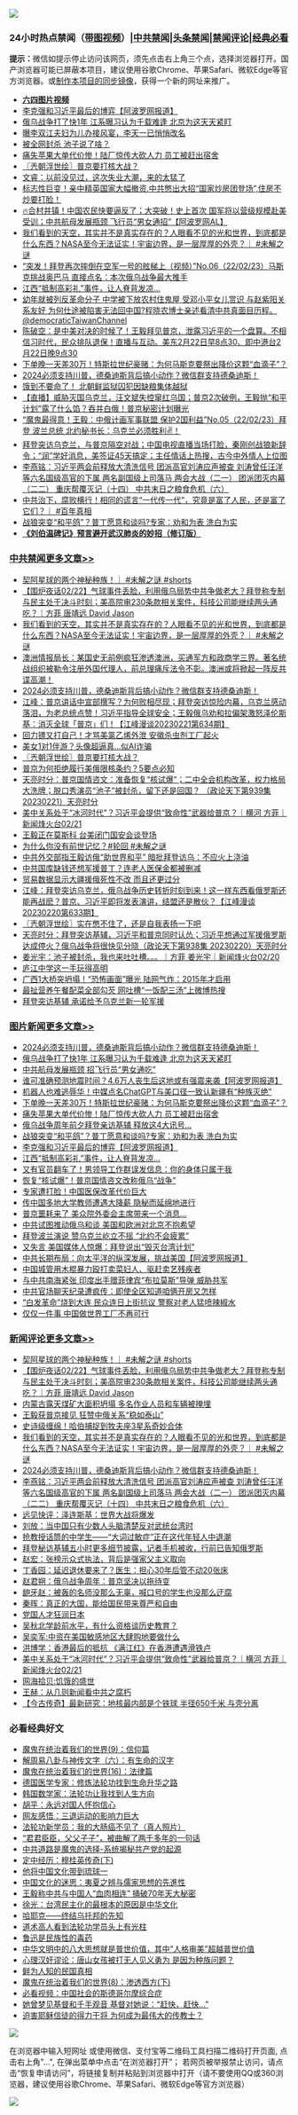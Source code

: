 ![](https://raw.githubusercontent.com/jsvpn/jsproxy/dev/64photo/fqnews-qr.jpg)

<div id="tt">
<h3>24小时热点禁闻（<a href="https://aaa.v2dns.tk/?QAjUl=BgRp5UNKRn&T5Vk=fPVH&Q59Ab=WxGE" target="_blank">带图视频</a>）|<a href="#%E4%B8%AD%E5%85%B1%E7%A6%81%E9%97%BB%E6%9B%B4%E5%A4%9A%E6%96%87%E7%AB%A0">中共禁闻</a>|<a href="#%E5%9B%BE%E7%89%87%E6%96%B0%E9%97%BB%E6%9B%B4%E5%A4%9A%E6%96%87%E7%AB%A0">头条禁闻</a>|<a href="#%E6%96%B0%E9%97%BB%E8%AF%84%E8%AE%BA%E6%9B%B4%E5%A4%9A%E6%96%87%E7%AB%A0">禁闻评论|<a href="#%E5%BF%85%E7%9C%8B%E7%BB%8F%E5%85%B8%E5%A5%BD%E6%96%87">经典必看</a></h3>
<div><b>提示：</b>微信如提示停止访问该网页，须先点击右上角三个点，选择浏览器打开。国产浏览器可能已屏蔽本项目，建议使用谷歌Chrome、苹果Safari、微软Edge等官方浏览器。或<a href="%E5%88%B6%E4%BD%9Cgit%E7%A6%81%E9%97%BB%E9%95%9C%E5%83%8F.md">制作本项目的同步镜像</a>，获得一个新的网址来推广。</div>
<ul>
<li><b><a href="http://d2.v2rss.gq/64.mp4" target="_blank">六四图片视频</a></b></li>
<li><a href="/topimagenews/20230222/1851844.md">李克强和习近平最后的博弈【阿波罗网报道】</a></li>
<li><a href="/topimagenews/20230222/1851905.md">俄乌战争打了快1年 江系曝习认为千载难逢 北京为这天天紧盯</a></li>
<li><a href="/yule/20230222/1851881.md">曝李双江夫妇为儿办接风宴，李天一已悄悄改名</a></li>
<li><a href="/sohnews/20230222/1851830.md">被全网封杀 池子说了啥？</a></li>
<li><a href="/topimagenews/20230222/1851875.md">痛失苹果大单代价惨！陆厂惊传大砍人力 员工被赶出宿舍</a></li>
<li><a href="/cbnews/20230222/1851846.md">〖兲朝浮世绘〗普京要打核大战？</a></li>
<li><a href="/sohnews/20230222/1851914.md">文睿：以前没见过，这次失业大潮，来的太猛了</a></li>
<li><a href="/sohnews/20230222/1851921.md">标志性巨变！亲中精英国家大幅撤资.中共憋出大招“国家炒房团登场”,住房不炒要打脸！</a></li>
<li><a href="/sohnews/20230222/1851943.md">🔥合村并镇！中国农民快要逼反了；大突破！史上首次 国军将以营级规模赴美受训；中共航母发展瓶颈 飞行员“男女通招”【阿波罗网AL】</a></li>
<li><a href="/comments/20230222/1851929.md">我们看到的天空，其实并不是真实存在的？人眼看不见的光和世界，到底都是什么东西？NASA至今无法证实！宇宙边界，是一层厚厚的外壳？｜ #未解之谜</a></li>
<li><a href="/sohnews/20230223/1851990.md">“突发！拜登再次摔倒在空军一号的舷梯上（视频）”No.06（22/02/23）马斯克挑战奥巴马 直接点名：本次俄乌战争最大推手</a></li>
<li><a href="/topimagenews/20230222/1851815.md">江西“抵制高彩礼”事件，让人脊背发凉…</a></li>
<li><a href="/sohnews/20230222/1851922.md">幼年就被列反革命分子 中学被下放农村住鬼屋  受邓小平女儿赏识 与赵紫阳关系友好 为何仕途被陷害无法回中国?程晓农博士亲述看清中共真面目历程。 @democraticTaiwanChannel</a></li>
<li><a href="/sohnews/20230222/1851930.md">陈破空：是中美对决的时候了！王毅拜见普京，泄露习近平的一个盘算。不相信习时代，民众排队退保！直播与互动。美东2月22日早8点30、即中港台2月22日晚9点30</a></li>
<li><a href="/topimagenews/20230222/1851879.md">下单晚一天差30万！特斯拉世纪豪赌：为何马斯克要祭出降价这颗“血滴子”？</a></li>
<li><a href="/comments/20230222/1851923.md">2024必须支持川普，德桑迪斯背后搞小动作？微信群支持德桑迪斯！</a></li>
<li><a href="/worldnews/20230222/1851839.md">饿到不要命了！ 北朝鲜监狱囚犯因缺粮集体越狱</a></li>
<li><a href="/sohnews/20230223/1852002.md">【直播】威胁灭国乌克兰，汪文斌失控窜红乌国；普京2次破例，王毅抛“和平计划”露了什么馅？吞并白俄！普京秘密计划曝光</a></li>
<li><a href="/sohnews/20230223/1851991.md">“魔鬼最得意！王毅：中俄计画军事联盟 保护2国利益”No.05（22/02/23）拜登 波兰总统 北约秘书长：乌克兰必须胜利✌️！</a></li>
<li><a href="/sohnews/20230222/1851951.md">拜登突访乌克兰，与普京隔空对战；中国电视直播当场打脸，秦刚创战狼新辞令；“润”学好消息，美签证45天搞定；主任情话上热搜，古今中外情人上位图</a></li>
<li><a href="/comments/20230222/1851878.md">李燕铭：习近平两会前释放大清洗信号 团派高官刘涛应声被查 刘涛曾任汪洋等六名国级高官的下属 两名副国级上司落马 两会大战（二一） 团派团灭内幕（二二） 重庆帮覆灭记（十四） 中共末日之粮食危机（六）</a></li>
<li><a href="/sohnews/20230222/1851938.md">中共治下，腐败横行！相同的谎言“一代传一代”，究竟是富了人民，还是富了它们？｜ #百年真相</a></li>
<li><a href="/topimagenews/20230222/1851853.md">战狼突变“和平鸽”？普丁愿意和谈吗?专家：劝和为表 洗白为实</a></li>
<li><b><a href="/comments/20200207/1272816.md" target="_blank">《刘伯温碑记》预言避开武汉肺炎的妙招（修订版）</a></b></li>
</ul>
</div>

<div class="catlist">
<h3><a href="/cbnews/" target="_blank">中共禁闻</a><span><a href="/cbnews/" target="_blank" rel="nofollow">更多文章>></a></span></h3>
<ul>
<li><a href="/comments/20230223/1852053.md" target="_blank">契阿星球的两个神秘种族！｜ #未解之谜 #shorts</a></li>
<li><a href="/comments/20230223/1852009.md" target="_blank">【围炉夜话02/22】气球事件丢脸，利用俄乌局势中共争做老大？拜登称专制与民主处于决斗时刻；美高院审230条款相关案件，科技公司能继续两头通吃？｜方菲 唐靖远 David Jason</a></li>
<li><a href="/comments/20230222/1851929.md" target="_blank">我们看到的天空，其实并不是真实存在的？人眼看不见的光和世界，到底都是什么东西？NASA至今无法证实！宇宙边界，是一层厚厚的外壳？｜ #未解之谜</a></li>
<li><a href="/cbnews/20230222/1851925.md" target="_blank">澳洲情报局长：某国史无前例疯狂渗透澳洲，买通军方和政商学三界。著名统战组织被勒令注册外国代理人，前总理痛斥法令不彰。澳洲或将掀起一阵反共谍高潮！</a></li>
<li><a href="/comments/20230222/1851923.md" target="_blank">2024必须支持川普，德桑迪斯背后搞小动作？微信群支持德桑迪斯！</a></li>
<li><a href="/cbnews/20230222/1851884.md" target="_blank">江峰：普京讲话中宣部撰写？为何败相尽现；拜登突访惊险内幕，乌克兰感动落泪，为老总统点赞！习近平指导全球安全；王毅俄乌劝和拉偏架激怒泽伦斯基：消灭全球「普京」们！【江峰漫谈20230221第634期】</a></li>
<li><a href="/cbnews/20230222/1851880.md" target="_blank">回力镖又打自己！才骂美氯乙烯外泄 安徽杀虫剂工厂起火</a></li>
<li><a href="/cbnews/20230222/1851854.md" target="_blank">美女1对1伴游？头像超逼真…似AI诈骗</a></li>
<li><a href="/cbnews/20230222/1851846.md" target="_blank">〖兲朝浮世绘〗普京要打核大战？</a></li>
<li><a href="/cbnews/20230222/1851816.md" target="_blank">普京为何拒绝履行美俄限核条约？5要点必知</a></li>
<li><a href="/cbnews/20230222/1851787.md" target="_blank">天亮时分：普京国情咨文：准备恢复“核试爆”；二中全会机构改革，权力格局大洗牌；脱口秀演员“池子”被封杀，留下还是回国？ （政论天下第939集 20230221）天亮时分</a></li>
<li><a href="/comments/20230222/1851733.md" target="_blank">美中关系处于“冰河时代”？习近平会提供“致命性”武器给普京？｜横河 方菲｜新闻烽火台02/21</a></li>
<li><a href="/cbnews/20230222/1851711.md" target="_blank">王毅正在莫斯科 台美闭门国安会谈登场</a></li>
<li><a href="/comments/20230222/1851698.md" target="_blank">为什么你没有前世记忆？#轮回 #未解之谜</a></li>
<li><a href="/cbnews/20230222/1851638.md" target="_blank">中共外交部指王毅访俄“助世界和平” 暗批拜登访乌：不应火上浇油</a></li>
<li><a href="/cbnews/20230221/1851583.md" target="_blank">中共国库缺钱还想军援普丁？连老人医保金都被删减</a></li>
<li><a href="/cbnews/20230221/1851510.md" target="_blank">贸易数据显示大疆援俄死性不改 而且还更过分</a></li>
<li><a href="/cbnews/20230221/1851392.md" target="_blank">江峰：拜登突访乌克兰，俄乌战争历史转折时刻到来！这一样东西看俄罗斯还能再战麽？普京、习近平即将发表演讲，结盟还是散伙？【江峰漫谈20230220第633期】</a></li>
<li><a href="/cbnews/20230221/1851388.md" target="_blank">〖兲朝浮世绘〗实在憋不住了，还是自我表扬一下吧</a></li>
<li><a href="/cbnews/20230221/1851333.md" target="_blank">天亮时分：拜登突访基辅，习近平和普京同时认怂；习近平想通过军援俄罗斯达成停火？俄乌战争将很快见分晓（政论天下第938集 20230220）天亮时分</a></li>
<li><a href="/comments/20230221/1851273.md" target="_blank">姜光宇：池子被封杀，我也来吐吐槽。。。｜方菲 姜光宇｜新闻烽火台02/20</a></li>
<li><a href="/cbnews/20230221/1851231.md" target="_blank">庐江中学这一手玩得高明</a></li>
<li><a href="/cbnews/20230220/1851138.md" target="_blank">广西1大桥突坍塌！“恐怖画面”曝光 陆网气炸：2015年才启用</a></li>
<li><a href="/cbnews/20230220/1851097.md" target="_blank">最扯营养午餐配菜全部勾芡 网吐槽“一饭配三汤”上微博热搜</a></li>
<li><a href="/cbnews/20230220/1851081.md" target="_blank">拜登突访基辅 承诺给予乌克兰新一轮军援</a></li>

</ul>
</div>
<div class="catlist">
<h3><a href="/topimagenews/" target="_blank">图片新闻</a><span><a href="/topimagenews/" target="_blank" rel="nofollow">更多文章>></a></span></h3>
<ul>
<li><a href="/comments/20230222/1851923.md" target="_blank">2024必须支持川普，德桑迪斯背后搞小动作？微信群支持德桑迪斯！</a></li>
<li><a href="/topimagenews/20230222/1851905.md" target="_blank">俄乌战争打了快1年 江系曝习认为千载难逢 北京为这天天紧盯</a></li>
<li><a href="/topimagenews/20230222/1851892.md" target="_blank">中共航母发展瓶颈 招飞行员“男女通吃”</a></li>
<li><a href="/topimagenews/20230222/1851888.md" target="_blank">谁可准确预测地震时间？4.6万人丧生后这地或有强震来袭【阿波罗网报道】</a></li>
<li><a href="/topimagenews/20230222/1851885.md" target="_blank">机器人也难逃辱华！中媒点名ChatGPT与美口径一致认新疆有“种族灭绝”</a></li>
<li><a href="/topimagenews/20230222/1851879.md" target="_blank">下单晚一天差30万！特斯拉世纪豪赌：为何马斯克要祭出降价这颗“血滴子”？</a></li>
<li><a href="/topimagenews/20230222/1851875.md" target="_blank">痛失苹果大单代价惨！陆厂惊传大砍人力 员工被赶出宿舍</a></li>
<li><a href="/topimagenews/20230222/1851866.md" target="_blank">俄乌战争周年前夕拜登亲访基辅 释放这4大讯号…</a></li>
<li><a href="/topimagenews/20230222/1851853.md" target="_blank">战狼突变“和平鸽”？普丁愿意和谈吗?专家：劝和为表 洗白为实</a></li>
<li><a href="/topimagenews/20230222/1851844.md" target="_blank">李克强和习近平最后的博弈【阿波罗网报道】</a></li>
<li><a href="/topimagenews/20230222/1851815.md" target="_blank">江西“抵制高彩礼”事件，让人脊背发凉…</a></li>
<li><a href="/topimagenews/20230222/1851788.md" target="_blank">又有官员翻车了！男领导工作群误发信息：你的身体只属于我</a></li>
<li><a href="/topimagenews/20230222/1851710.md" target="_blank">恢复“核试爆”！普京国情咨文改称俄乌“战争”</a></li>
<li><a href="/topimagenews/20230222/1851706.md" target="_blank">专家遭打脸！中国医保改革代价巨大</a></li>
<li><a href="/topimagenews/20230222/1851689.md" target="_blank">传中国多地大学教师遭遇大降薪 隐秘而延绵地进行</a></li>
<li><a href="/topimagenews/20230222/1851672.md" target="_blank">普京噩耗来了 美众院外委会主席带来一个消息&#8230;</a></li>
<li><a href="/topimagenews/20230222/1851643.md" target="_blank">中共试图推动俄乌和谈 美国和欧洲对北京不抱希望</a></li>
<li><a href="/topimagenews/20230222/1851637.md" target="_blank">拜登波兰演说 赞乌克兰屹立不摇 “北约不会疲累”</a></li>
<li><a href="/topimagenews/20230221/1851582.md" target="_blank">又失言 美国媒体人惊爆：拜登说出“毁灭台湾计划”</a></li>
<li><a href="/topimagenews/20230221/1851550.md" target="_blank">中共长期布局：向太平洋的纵深发展，挑战美国【阿波罗网报道】</a></li>
<li><a href="/topimagenews/20230221/1851480.md" target="_blank">中国城管用木棍暴力殴打卖菜妇人、驱赶卖艺残疾者</a></li>
<li><a href="/topimagenews/20230221/1851466.md" target="_blank">与中共南海紧张 印度出手赠菲律宾“布拉莫斯”导弹 威胁共军</a></li>
<li><a href="/topimagenews/20230221/1851454.md" target="_blank">中共官场聊天纪录遭疯传：即使全区知道咱俩开房又怎样</a></li>
<li><a href="/topimagenews/20230221/1851407.md" target="_blank">“白发革命”烧到大连 民众连日上街抗议 警察对老人猛喷辣椒水</a></li>
<li><a href="/topimagenews/20230221/1851406.md" target="_blank">仅仅一件事 中国做世界工厂不再可行</a></li>

</ul>
</div>
<div class="catlist">
<h3><a href="/comments/" target="_blank">新闻评论</a><span><a href="/comments/" target="_blank" rel="nofollow">更多文章>></a></span></h3>
<ul>
<li><a href="/comments/20230223/1852053.md" target="_blank">契阿星球的两个神秘种族！｜ #未解之谜 #shorts</a></li>
<li><a href="/comments/20230223/1852009.md" target="_blank">【围炉夜话02/22】气球事件丢脸，利用俄乌局势中共争做老大？拜登称专制与民主处于决斗时刻；美高院审230条款相关案件，科技公司能继续两头通吃？｜方菲 唐靖远 David Jason</a></li>
<li><a href="/comments/20230222/1851954.md" target="_blank">内蒙古露天煤矿大面积坍塌 多名作业人员和车辆被掩埋</a></li>
<li><a href="/comments/20230222/1851953.md" target="_blank">王毅获普京接见 狂赞中俄关系“稳如泰山”</a></li>
<li><a href="/comments/20230222/1851935.md" target="_blank">史诗级缠绵！哈伯捕捉到牧夫座3星系奇妙合体</a></li>
<li><a href="/comments/20230222/1851929.md" target="_blank">我们看到的天空，其实并不是真实存在的？人眼看不见的光和世界，到底都是什么东西？NASA至今无法证实！宇宙边界，是一层厚厚的外壳？｜ #未解之谜</a></li>
<li><a href="/comments/20230222/1851923.md" target="_blank">2024必须支持川普，德桑迪斯背后搞小动作？微信群支持德桑迪斯！</a></li>
<li><a href="/comments/20230222/1851878.md" target="_blank">李燕铭：习近平两会前释放大清洗信号 团派高官刘涛应声被查 刘涛曾任汪洋等六名国级高官的下属 两名副国级上司落马 两会大战（二一） 团派团灭内幕（二二） 重庆帮覆灭记（十四） 中共末日之粮食危机（六）</a></li>
<li><a href="/comments/20230222/1851834.md" target="_blank">远见快评：泽连斯基：世界大战将爆发</a></li>
<li><a href="/comments/20230222/1851821.md" target="_blank">刘放：当中国只有少数人头脑清楚反对武统台湾时</a></li>
<li><a href="/comments/20230222/1851820.md" target="_blank">抢教授话筒的中学生——“大词过敏症”正在这代年轻人中退潮</a></li>
<li><a href="/comments/20230222/1851819.md" target="_blank">拜登秘访基辅五小时更多细节披露，记者手机被收，行前已告知俄罗斯</a></li>
<li><a href="/comments/20230222/1851799.md" target="_blank">赵宏：张榜示众式执法，背后是强家父主义取向</a></li>
<li><a href="/comments/20230222/1851798.md" target="_blank">丁香园：延迟退休要来了？医生：担心30年后管不动20张床</a></li>
<li><a href="/comments/20230222/1851797.md" target="_blank">赵君朔：俄乌战争周年：普京坚决以拖待变</a></li>
<li><a href="/comments/20230222/1851796.md" target="_blank">龅牙赵：被轰的名师没那么无辜，喊口号的学生也没那么迂腐</a></li>
<li><a href="/comments/20230222/1851795.md" target="_blank">秦晖：真正的大国，能给国民带来尊严和自由</a></li>
<li><a href="/comments/20230222/1851786.md" target="_blank">党国人才狂润日本</a></li>
<li><a href="/comments/20230222/1851736.md" target="_blank">吴秋北学龄前水平，有什么资格谈历史教育？</a></li>
<li><a href="/comments/20230222/1851735.md" target="_blank">吴奕军:中资在美国敏感地区大肆购地要做什么</a></li>
<li><a href="/comments/20230222/1851734.md" target="_blank">洪博学：香港最后的抵抗 《满江红》在香港遭遇滑铁卢</a></li>
<li><a href="/comments/20230222/1851733.md" target="_blank">美中关系处于“冰河时代”？习近平会提供“致命性”武器给普京？｜横河 方菲｜新闻烽火台02/21</a></li>
<li><a href="/comments/20230222/1851717.md" target="_blank">网海拾贝:饥饿的盛世</a></li>
<li><a href="/comments/20230222/1851716.md" target="_blank">王赫：从几则新闻看中共之腐朽</a></li>
<li><a href="/comments/20230222/1851709.md" target="_blank">【今古传奇】最新研究：地核最内部是个铁球 半径650千米 与壳分离</a></li>

</ul>
</div>

<div class="catlist">
<h3>必看经典好文</h3>
<ul>
<li><a href="/topimagenews/20180529/949649.md" target="_blank">魔鬼在统治着我们的世界(9)：信仰篇</a></li>
<li><a href="/tculture/20170925/832035.md" target="_blank">解周易八卦与神传文字（六）：有生命的汉字</a></li>
<li><a href="/topimagenews/20180615/958090.md" target="_blank">魔鬼在统治着我们的世界(16)：法律篇</a></li>
<li><a href="/comments/20200607/783186.md" target="_blank">德国医学专家：修炼法轮功找到生命升华之路</a></li>
<li><a href="/comments/20220418/1721061.md" target="_blank">韩国数学家：法轮功让我找到人生方向</a></li>
<li><a href="/comments/20180624/961987.md" target="_blank">胡平：永远对国人怀抱信心</a></li>
<li><a href="/cbnews/20200126/1265515.md" target="_blank">网友感悟：三退运动的影响力巨大</a></li>
<li><a href="/comments/20210905/1619324.md" target="_blank">法轮功新学员：我的大肠癌不见了（真人照片）</a></li>
<li><a href="/comments/20220728/1764149.md" target="_blank">“君君臣臣，父父子子”，被曲解了两千多年的一句话</a></li>
<li><a href="/comments/20181209/1044543.md" target="_blank">中共道路是魔鬼的选择-系统揭秘共产党的起源</a></li>
<li><a href="/tculture/xiulian/20151108/468739.md" target="_blank">定中经历：穆桂英传奇(下)</a></li>
<li><a href="/bannedvideo/20220425/1724098.md" target="_blank">他将中国文化带到琉球一</a></li>
<li><a href="/comments/20220819/1773621.md" target="_blank">中国文化的迷思：夷夏之辨与儒家思想的先進性</a></li>
<li><a href="/cbnews/20200730/1371580.md" target="_blank">王毅称中共与中国人“血肉相连” 捅破70年天大秘密</a></li>
<li><a href="/cbnews/20220205/1688152.md" target="_blank">徐光：台湾民主化的最根本的原因是中华文化</a></li>
<li><a href="/comments/20220516/1733397.md" target="_blank">哈耶克——终结乌托邦的先知</a></li>
<li><a href="/comments/20200227/1284657.md" target="_blank">道术高人看到法轮功学员头上有光柱</a></li>
<li><a href="/lishi/20130311/666695.md" target="_blank">鲁迅是民族性的毒药</a></li>
<li><a href="/comments/20221031/1804538.md" target="_blank">中华文明中的八大思想就是普世价值，其中“人格审美”超越普世价值</a></li>
<li><a href="/comments/20220614/1745276.md" target="_blank">心理汉奸谬论：唐山女孩被打无人见义勇为 是因为种族问题？</a></li>
<li><a href="/comments/20200926/1403589.md" target="_blank">鲜为人知的民国真相</a></li>
<li><a href="/topimagenews/20180527/948714.md" target="_blank">魔鬼在统治着我们的世界(8)：渗透西方(下)</a></li>
<li><a href="/comments/20200806/1375443.md" target="_blank">必看视频：中国社会的斯德哥尔摩综合症</a></li>
<li><a href="/cnnews/20210420/1529760.md" target="_blank">她曾梦见基督和千手观音 基督对她说：“赶快，赶快…”</a></li>
<li><a href="/comments/20200622/1346846.md" target="_blank">迫害耶稣信徒的得力干将  为何成为最伟大的传教士？</a></li>

</ul>
</div>

![](https://raw.githubusercontent.com/jsvpn/jsproxy/dev/64photo/fqnews-qr.jpg)

在浏览器中输入短网址 或使用微信、支付宝等二维码工具扫描二维码打开页面, 点击右上角"...", 在弹出菜单中点击“在浏览器打开”； 若网页被举报禁止访问，请点击“恢复申请访问”，将链接复制并粘贴到浏览器中打开（请不要使用QQ或360浏览器，建议使用谷歌Chrome、苹果Safari、微软Edge等官方浏览器）

![](https://raw.githubusercontent.com/jsvpn/jsproxy/dev/64photo/wx.jpg)